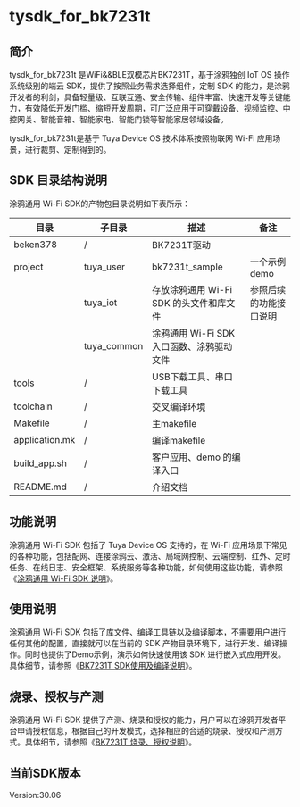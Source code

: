 # tysdk_for_bk7231t
## 简介
tysdk_for_bk7231t 是WiFi&&BLE双模芯片BK7231T，基于涂鸦独创 IoT OS 操作系统级别的端云 SDK，提供了按照业务需求选择组件，定制 SDK 的能力，是涂鸦开发者的利剑，具备轻量级、互联互通、安全传输、组件丰富、快速开发等关键能力，有效降低开发门槛、缩短开发周期，可广泛应用于可穿戴设备、视频监控、中控网关、智能音箱、智能家电、智能门锁等智能家居领域设备。

tysdk_for_bk7231t是基于 Tuya Device OS 技术体系按照物联网 Wi-Fi 应用场景，进行裁剪、定制得到的。

## SDK 目录结构说明
涂鸦通用 Wi-Fi SDK的产物包目录说明如下表所示：

| 目录         | 子目录    | 描述                                            | 备注                                                         |
| ------------ | --------- | ----------------------------------------------- | ------------------------------------------------------------ |
| beken378     | /         | BK7231T驱动                                     |                                                            |
| project      | tuya_user | bk7231t_sample                                 | 一个示例demo                                              |
|              | tuya_iot  | 存放涂鸦通用 Wi-Fi SDK 的头文件和库文件         | 参照后续的功能接口说明                                       |
|              | tuya_common | 涂鸦通用 Wi-Fi SDK入口函数、涂鸦驱动文件       |                                                              |
| tools        | /         | USB下载工具、串口下载工具                       |                                                              |
| toolchain    | /         | 交叉编译环境                                   |                      |
| Makefile     | /         | 主makefile                                    |                                                              |
| application.mk |/        | 编译makefile                                  |                                                              |
| build_app.sh | /         | 客户应用、demo 的编译入口                       |                                                              |
| README.md    | /         | 介绍文档                                      |                                                              |


## 功能说明 

涂鸦通用 Wi-Fi SDK 包括了 Tuya Device OS 支持的，在 Wi-Fi 应用场景下常见的各种功能，包括配网、连接涂鸦云、激活、局域网控制、云端控制、红外、定时任务、在线日志、安全框架、系统服务等各种功能，如何使用这些功能，请参照《[涂鸦通用 Wi-Fi SDK 说明](https://docs.tuya.com/zh/iot/device-development/access-mode-link/wifi-chip-sdk/tuya-common-wifi-sdk?id=K9glcmvw4u9ml)》。



## 使用说明

涂鸦通用 Wi-Fi SDK 包括了库文件、编译工具链以及编译脚本，不需要用户进行任何其他的配置，直接就可以在当前的 SDK 产物目录环境下，进行开发、编译操作。同时也提供了Demo示例，演示如何快速使用该 SDK 进行嵌入式应用开发。具体细节，请参照《[BK7231T SDK使用及编译说明](./tools/README_Build.md)》。



## 烧录、授权与产测

涂鸦通用 Wi-Fi SDK 提供了产测、烧录和授权的能力，用户可以在涂鸦开发者平台申请授权信息，根据自己的开发模式，选择相应的合适的烧录、授权和产测方式。具体细节，请参照《[BK7231T 烧录、授权说明](./tools/README_Program.md)》。


## 当前SDK版本
Version:30.06